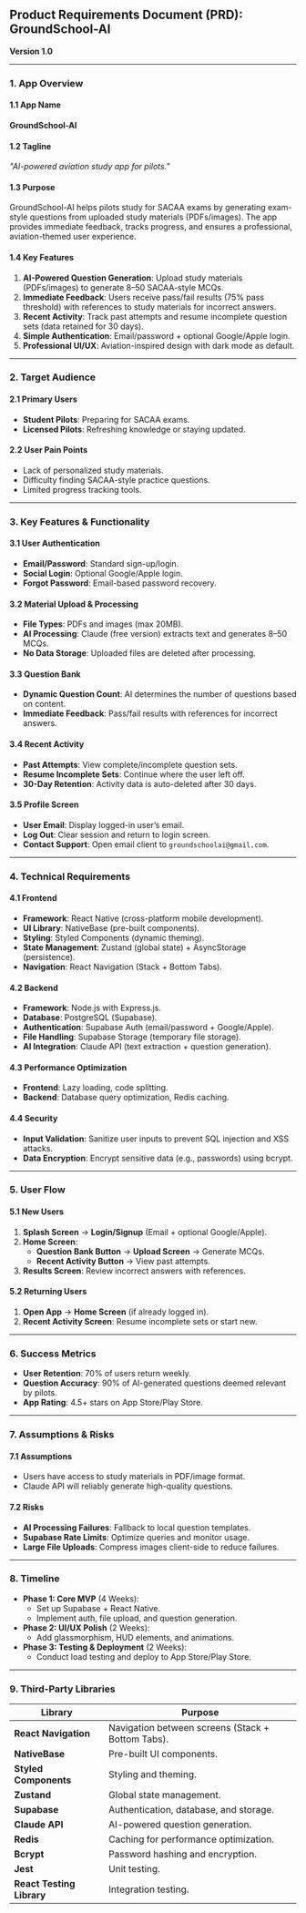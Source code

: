 ## **Product Requirements Document (PRD): GroundSchool-AI**  
**Version 1.0**  

---

### **1. App Overview**  
#### **1.1 App Name**  
**GroundSchool-AI**  

#### **1.2 Tagline**  
*"AI-powered aviation study app for pilots."*  

#### **1.3 Purpose**  
GroundSchool-AI helps pilots study for SACAA exams by generating exam-style questions from uploaded study materials (PDFs/images). The app provides immediate feedback, tracks progress, and ensures a professional, aviation-themed user experience.  

#### **1.4 Key Features**  
1. **AI-Powered Question Generation**: Upload study materials (PDFs/images) to generate 8–50 SACAA-style MCQs.  
2. **Immediate Feedback**: Users receive pass/fail results (75% pass threshold) with references to study materials for incorrect answers.  
3. **Recent Activity**: Track past attempts and resume incomplete question sets (data retained for 30 days).  
4. **Simple Authentication**: Email/password + optional Google/Apple login.  
5. **Professional UI/UX**: Aviation-inspired design with dark mode as default.  

---

### **2. Target Audience**  
#### **2.1 Primary Users**  
- **Student Pilots**: Preparing for SACAA exams.  
- **Licensed Pilots**: Refreshing knowledge or staying updated.  

#### **2.2 User Pain Points**  
- Lack of personalized study materials.  
- Difficulty finding SACAA-style practice questions.  
- Limited progress tracking tools.  

---

### **3. Key Features & Functionality**  
#### **3.1 User Authentication**  
- **Email/Password**: Standard sign-up/login.  
- **Social Login**: Optional Google/Apple login.  
- **Forgot Password**: Email-based password recovery.  

#### **3.2 Material Upload & Processing**  
- **File Types**: PDFs and images (max 20MB).  
- **AI Processing**: Claude (free version) extracts text and generates 8–50 MCQs.  
- **No Data Storage**: Uploaded files are deleted after processing.  

#### **3.3 Question Bank**  
- **Dynamic Question Count**: AI determines the number of questions based on content.  
- **Immediate Feedback**: Pass/fail results with references for incorrect answers.  

#### **3.4 Recent Activity**  
- **Past Attempts**: View complete/incomplete question sets.  
- **Resume Incomplete Sets**: Continue where the user left off.  
- **30-Day Retention**: Activity data is auto-deleted after 30 days.  

#### **3.5 Profile Screen**  
- **User Email**: Display logged-in user’s email.  
- **Log Out**: Clear session and return to login screen.  
- **Contact Support**: Open email client to `groundschoolai@gmail.com`.  

---

### **4. Technical Requirements**  
#### **4.1 Frontend**  
- **Framework**: React Native (cross-platform mobile development).  
- **UI Library**: NativeBase (pre-built components).  
- **Styling**: Styled Components (dynamic theming).  
- **State Management**: Zustand (global state) + AsyncStorage (persistence).  
- **Navigation**: React Navigation (Stack + Bottom Tabs).  

#### **4.2 Backend**  
- **Framework**: Node.js with Express.js.  
- **Database**: PostgreSQL (Supabase).  
- **Authentication**: Supabase Auth (email/password + Google/Apple).  
- **File Handling**: Supabase Storage (temporary file storage).  
- **AI Integration**: Claude API (text extraction + question generation).  

#### **4.3 Performance Optimization**  
- **Frontend**: Lazy loading, code splitting.  
- **Backend**: Database query optimization, Redis caching.  

#### **4.4 Security**  
- **Input Validation**: Sanitize user inputs to prevent SQL injection and XSS attacks.  
- **Data Encryption**: Encrypt sensitive data (e.g., passwords) using bcrypt.  

---

### **5. User Flow**  
#### **5.1 New Users**  
1. **Splash Screen** → **Login/Signup** (Email + optional Google/Apple).  
2. **Home Screen**:  
   - **Question Bank Button** → **Upload Screen** → Generate MCQs.  
   - **Recent Activity Button** → View past attempts.  
3. **Results Screen**: Review incorrect answers with references.  

#### **5.2 Returning Users**  
1. **Open App** → **Home Screen** (if already logged in).  
2. **Recent Activity Screen**: Resume incomplete sets or start new.  

---

### **6. Success Metrics**  
- **User Retention**: 70% of users return weekly.  
- **Question Accuracy**: 90% of AI-generated questions deemed relevant by pilots.  
- **App Rating**: 4.5+ stars on App Store/Play Store.  

---

### **7. Assumptions & Risks**  
#### **7.1 Assumptions**  
- Users have access to study materials in PDF/image format.  
- Claude API will reliably generate high-quality questions.  

#### **7.2 Risks**  
- **AI Processing Failures**: Fallback to local question templates.  
- **Supabase Rate Limits**: Optimize queries and monitor usage.  
- **Large File Uploads**: Compress images client-side to reduce failures.  

---

### **8. Timeline**  
- **Phase 1: Core MVP** (4 Weeks):  
  - Set up Supabase + React Native.  
  - Implement auth, file upload, and question generation.  
- **Phase 2: UI/UX Polish** (2 Weeks):  
  - Add glassmorphism, HUD elements, and animations.  
- **Phase 3: Testing & Deployment** (2 Weeks):  
  - Conduct load testing and deploy to App Store/Play Store.  

---

### **9. Third-Party Libraries**  
| **Library**            | **Purpose**                                                                 |  
|-------------------------|-----------------------------------------------------------------------------|  
| **React Navigation**    | Navigation between screens (Stack + Bottom Tabs).                           |  
| **NativeBase**          | Pre-built UI components.                                                    |  
| **Styled Components**   | Styling and theming.                                                        |  
| **Zustand**             | Global state management.                                                    |  
| **Supabase**            | Authentication, database, and storage.                                      |  
| **Claude API**         | AI-powered question generation.                                             |  
| **Redis**               | Caching for performance optimization.                                       |  
| **Bcrypt**              | Password hashing and encryption.                                            |  
| **Jest**                | Unit testing.                                                               |  
| **React Testing Library**| Integration testing.                                                        |  

